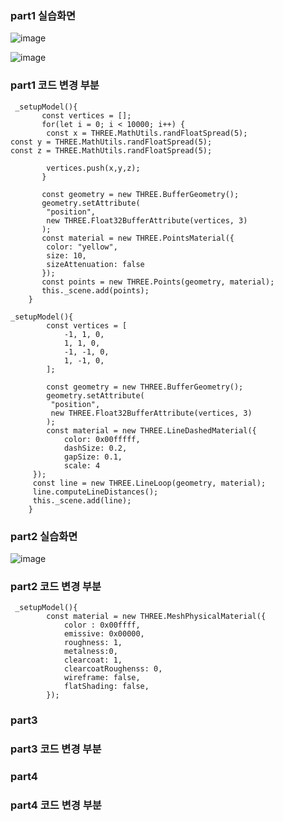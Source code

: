 ### part1 실습화면

![image](https://github.com/qkrgudals1030/material.md/assets/50895124/1fb9d14b-6bb1-4a87-8346-09cda706bb31)

![image](https://github.com/qkrgudals1030/material.md/assets/50895124/340c8a2c-8ca2-4887-8b5c-8f150ba5ecda)


### part1 코드 변경 부분
```
 _setupModel(){
       const vertices = [];
       for(let i = 0; i < 10000; i++) {
        const x = THREE.MathUtils.randFloatSpread(5);
const y = THREE.MathUtils.randFloatSpread(5);
const z = THREE.MathUtils.randFloatSpread(5);

        vertices.push(x,y,z);
       }

       const geometry = new THREE.BufferGeometry();
       geometry.setAttribute(
        "position",
        new THREE.Float32BufferAttribute(vertices, 3)
       );
       const material = new THREE.PointsMaterial({
        color: "yellow",
        size: 10,
        sizeAttenuation: false
       });
       const points = new THREE.Points(geometry, material);
       this._scene.add(points);
    }
```
```
_setupModel(){
        const vertices = [
            -1, 1, 0,
            1, 1, 0,
            -1, -1, 0,
            1, -1, 0,
        ];
        
        const geometry = new THREE.BufferGeometry();
        geometry.setAttribute(
         "position",
         new THREE.Float32BufferAttribute(vertices, 3)
        );
        const material = new THREE.LineDashedMaterial({
            color: 0x00fffff,
            dashSize: 0.2,
            gapSize: 0.1,
            scale: 4
     });
     const line = new THREE.LineLoop(geometry, material);
     line.computeLineDistances();
     this._scene.add(line);
    }

```    
### part2 실습화면

![image](https://github.com/qkrgudals1030/material.md/assets/50895124/168b5064-3032-45cf-b256-0e602664c7f5)


### part2 코드 변경 부분
```
 _setupModel(){
        const material = new THREE.MeshPhysicalMaterial({
            color : 0x00ffff,
            emissive: 0x00000,
            roughness: 1,
            metalness:0,
            clearcoat: 1,
            clearcoatRoughenss: 0,
            wireframe: false,
            flatShading: false,
        });
```        
### part3
### part3 코드 변경 부분
### part4
### part4 코드 변경 부분
